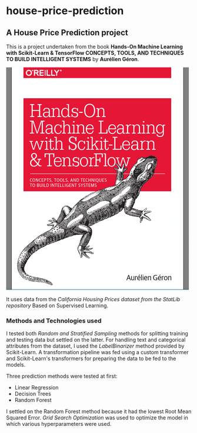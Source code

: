 # house-price-prediction
## A House Price Prediction project
This is a project undertaken from the book **Hands-On Machine Learning with Scikit-Learn & TensorFlow CONCEPTS, TOOLS, AND TECHNIQUES TO BUILD INTELLIGENT SYSTEMS** by **Aurélien Géron**.

![book-cover](https://github.com/Agusioma/house-price-prediction/blob/main/book-cover.png)

It uses data from the *California Housing Prices dataset from the StatLib repository*
Based on Supervised Learning.

### Methods and Technologies used
I tested both *Random and Stratified Sampling* methods for splitting training and testing data but settled on the latter.
For handling text and categorical attributes from the dataset, I used the *LabelBinarizer* method provided by Scikit-Learn.
A transformation pipeline was fed using a custom transformer and Scikit-Learn's transformers for preparing the data to be fed to the models.

Three prediction methods were tested at first:
- Linear Regression
- Decision Trees
- Random Forest

I settled on the Random Forest method because it had the lowest Root Mean Squared Error.
*Grid Search Optimization* was used to optimize the model in which various hyperparameters were used.
